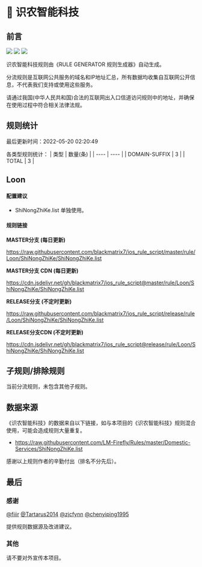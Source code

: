 # 🧸 识农智能科技

## 前言

![](https://shields.io/badge/-移除重复规则-ff69b4) ![](https://shields.io/badge/-DOMAIN与DOMAIN--SUFFIX合并-green) ![](https://shields.io/badge/-IP--CIDR(6)合并-blueviolet) 

识农智能科技规则由《RULE GENERATOR 规则生成器》自动生成。

分流规则是互联网公共服务的域名和IP地址汇总，所有数据均收集自互联网公开信息，不代表我们支持或使用这些服务。

请通过我国(中华人民共和国)合法的互联网出入口信道访问规则中的地址，并确保在使用过程中符合相关法律法规。

## 规则统计

最后更新时间：2022-05-20 02:20:49

各类型规则统计：
| 类型 | 数量(条)  | 
| ---- | ----  |
| DOMAIN-SUFFIX | 3  | 
| TOTAL | 3  | 


## Loon 

#### 配置建议
- ShiNongZhiKe.list 单独使用。

#### 规则链接
**MASTER分支 (每日更新)**

https://raw.githubusercontent.com/blackmatrix7/ios_rule_script/master/rule/Loon/ShiNongZhiKe/ShiNongZhiKe.list

**MASTER分支 CDN (每日更新)**

https://cdn.jsdelivr.net/gh/blackmatrix7/ios_rule_script@master/rule/Loon/ShiNongZhiKe/ShiNongZhiKe.list

**RELEASE分支 (不定时更新)**

https://raw.githubusercontent.com/blackmatrix7/ios_rule_script/release/rule/Loon/ShiNongZhiKe/ShiNongZhiKe.list

**RELEASE分支CDN (不定时更新)**

https://cdn.jsdelivr.net/gh/blackmatrix7/ios_rule_script@release/rule/Loon/ShiNongZhiKe/ShiNongZhiKe.list

## 子规则/排除规则


当前分流规则，未包含其他子规则。

## 数据来源

《识农智能科技》的数据来自以下链接，如与本项目的《识农智能科技》规则混合使用，可能会造成规则大量重复。

- https://raw.githubusercontent.com/LM-Firefly/Rules/master/Domestic-Services/ShiNongZhiKe.list


感谢以上规则作者的辛勤付出（排名不分先后）。

## 最后

### 感谢

[@fiiir](https://github.com/fiiir) [@Tartarus2014](https://github.com/Tartarus2014) [@zjcfynn](https://github.com/zjcfynn) [@chenyiping1995](https://github.com/chenyiping1995) 

提供规则数据源及改进建议。

### 其他

请不要对外宣传本项目。